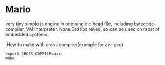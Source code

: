 # Mario
very tiny simple js engine in one single c head file, including bytecode-compiler, VM interpreter. None 3rd libs relied, so can be used on most of embedded systems.

.How to make with cross compiler(example for avr-gcc)

	export CROSS_COMPILE=avr-
	make


